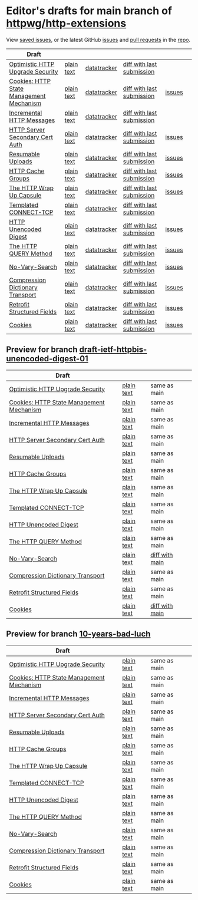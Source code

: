 # Editor's drafts for main branch of [httpwg/http-extensions](https://github.com/httpwg/http-extensions)

View [saved issues](issues.html), or the latest GitHub [issues](https://github.com/httpwg/http-extensions/issues) and [pull requests](https://github.com/httpwg/http-extensions/pulls) in the [repo](https://github.com/httpwg/http-extensions).

| Draft |     |     |     |     |     |
| ----- | --- | --- | --- | --- | --- |
| [Optimistic HTTP Upgrade Security](./draft-ietf-httpbis-optimistic-upgrade.html "Security Considerations for Optimistic Protocol Transitions in HTTP/1.1 (HTML)") | [plain text](./draft-ietf-httpbis-optimistic-upgrade.txt "Security Considerations for Optimistic Protocol Transitions in HTTP/1.1 (Text)") | [datatracker](https://datatracker.ietf.org/doc/draft-ietf-httpbis-optimistic-upgrade "Datatracker for draft-ietf-httpbis-optimistic-upgrade") | [diff with last submission](https://author-tools.ietf.org/api/iddiff?doc_1=draft-ietf-httpbis-optimistic-upgrade&url_2=https://httpwg.github.io/http-extensions/draft-ietf-httpbis-optimistic-upgrade.txt) |  |
| [Cookies: HTTP State Management Mechanism](./draft-ietf-httpbis-rfc6265bis.html "Cookies: HTTP State Management Mechanism (HTML)") | [plain text](./draft-ietf-httpbis-rfc6265bis.txt "Cookies: HTTP State Management Mechanism (Text)") | [datatracker](https://datatracker.ietf.org/doc/draft-ietf-httpbis-rfc6265bis "Datatracker for draft-ietf-httpbis-rfc6265bis") | [diff with last submission](https://author-tools.ietf.org/api/iddiff?doc_1=draft-ietf-httpbis-rfc6265bis&url_2=https://httpwg.github.io/http-extensions/draft-ietf-httpbis-rfc6265bis.txt) | [issues](https://github.com/httpwg/http-extensions/labels/6265bis) |
| [Incremental HTTP Messages](./draft-ietf-httpbis-incremental.html "Incremental HTTP Messages (HTML)") | [plain text](./draft-ietf-httpbis-incremental.txt "Incremental HTTP Messages (Text)") | [datatracker](https://datatracker.ietf.org/doc/draft-ietf-httpbis-incremental "Datatracker for draft-ietf-httpbis-incremental") | [diff with last submission](https://author-tools.ietf.org/api/iddiff?doc_1=draft-ietf-httpbis-incremental&url_2=https://httpwg.github.io/http-extensions/draft-ietf-httpbis-incremental.txt) |  |
| [HTTP Server Secondary Cert Auth](./draft-ietf-httpbis-secondary-server-certs.html "Secondary Certificate Authentication of HTTP Servers (HTML)") | [plain text](./draft-ietf-httpbis-secondary-server-certs.txt "Secondary Certificate Authentication of HTTP Servers (Text)") | [datatracker](https://datatracker.ietf.org/doc/draft-ietf-httpbis-secondary-server-certs "Datatracker for draft-ietf-httpbis-secondary-server-certs") | [diff with last submission](https://author-tools.ietf.org/api/iddiff?doc_1=draft-ietf-httpbis-secondary-server-certs&url_2=https://httpwg.github.io/http-extensions/draft-ietf-httpbis-secondary-server-certs.txt) | [issues](https://github.com/httpwg/http-extensions/labels/secondary-server-certs) |
| [Resumable Uploads](./draft-ietf-httpbis-resumable-upload.html "Resumable Uploads for HTTP (HTML)") | [plain text](./draft-ietf-httpbis-resumable-upload.txt "Resumable Uploads for HTTP (Text)") | [datatracker](https://datatracker.ietf.org/doc/draft-ietf-httpbis-resumable-upload "Datatracker for draft-ietf-httpbis-resumable-upload") | [diff with last submission](https://author-tools.ietf.org/api/iddiff?doc_1=draft-ietf-httpbis-resumable-upload&url_2=https://httpwg.github.io/http-extensions/draft-ietf-httpbis-resumable-upload.txt) | [issues](https://github.com/httpwg/http-extensions/labels/resumable-upload) |
| [HTTP Cache Groups](./draft-ietf-httpbis-cache-groups.html "HTTP Cache Groups (HTML)") | [plain text](./draft-ietf-httpbis-cache-groups.txt "HTTP Cache Groups (Text)") | [datatracker](https://datatracker.ietf.org/doc/draft-ietf-httpbis-cache-groups "Datatracker for draft-ietf-httpbis-cache-groups") | [diff with last submission](https://author-tools.ietf.org/api/iddiff?doc_1=draft-ietf-httpbis-cache-groups&url_2=https://httpwg.github.io/http-extensions/draft-ietf-httpbis-cache-groups.txt) | [issues](https://github.com/httpwg/http-extensions/labels/cache-groups) |
| [The HTTP Wrap Up Capsule](./draft-ietf-httpbis-wrap-up.html "The HTTP Wrap Up Capsule (HTML)") | [plain text](./draft-ietf-httpbis-wrap-up.txt "The HTTP Wrap Up Capsule (Text)") | [datatracker](https://datatracker.ietf.org/doc/draft-ietf-httpbis-wrap-up "Datatracker for draft-ietf-httpbis-wrap-up") | [diff with last submission](https://author-tools.ietf.org/api/iddiff?doc_1=draft-ietf-httpbis-wrap-up&url_2=https://httpwg.github.io/http-extensions/draft-ietf-httpbis-wrap-up.txt) | [issues](https://github.com/httpwg/http-extensions/labels/wrap-up) |
| [Templated CONNECT-TCP](./draft-ietf-httpbis-connect-tcp.html "Template-Driven HTTP CONNECT Proxying for TCP (HTML)") | [plain text](./draft-ietf-httpbis-connect-tcp.txt "Template-Driven HTTP CONNECT Proxying for TCP (Text)") | [datatracker](https://datatracker.ietf.org/doc/draft-ietf-httpbis-connect-tcp "Datatracker for draft-ietf-httpbis-connect-tcp") | [diff with last submission](https://author-tools.ietf.org/api/iddiff?doc_1=draft-ietf-httpbis-connect-tcp&url_2=https://httpwg.github.io/http-extensions/draft-ietf-httpbis-connect-tcp.txt) |  |
| [HTTP Unencoded Digest](./draft-ietf-httpbis-unencoded-digest.html "HTTP Unencoded Digest (HTML)") | [plain text](./draft-ietf-httpbis-unencoded-digest.txt "HTTP Unencoded Digest (Text)") | [datatracker](https://datatracker.ietf.org/doc/draft-ietf-httpbis-unencoded-digest "Datatracker for draft-ietf-httpbis-unencoded-digest") | [diff with last submission](https://author-tools.ietf.org/api/iddiff?doc_1=draft-ietf-httpbis-unencoded-digest&url_2=https://httpwg.github.io/http-extensions/draft-ietf-httpbis-unencoded-digest.txt) | [issues](https://github.com/httpwg/http-extensions/labels/unencoded-digest) |
| [The HTTP QUERY Method](./draft-ietf-httpbis-safe-method-w-body.html "The HTTP QUERY Method (HTML)") | [plain text](./draft-ietf-httpbis-safe-method-w-body.txt "The HTTP QUERY Method (Text)") | [datatracker](https://datatracker.ietf.org/doc/draft-ietf-httpbis-safe-method-w-body "Datatracker for draft-ietf-httpbis-safe-method-w-body") | [diff with last submission](https://author-tools.ietf.org/api/iddiff?doc_1=draft-ietf-httpbis-safe-method-w-body&url_2=https://httpwg.github.io/http-extensions/draft-ietf-httpbis-safe-method-w-body.txt) | [issues](https://github.com/httpwg/http-extensions/labels/query-method) |
| [No-Vary-Search](./draft-ietf-httpbis-no-vary-search.html "The No-Vary-Search HTTP Response Header Field (HTML)") | [plain text](./draft-ietf-httpbis-no-vary-search.txt "The No-Vary-Search HTTP Response Header Field (Text)") | [datatracker](https://datatracker.ietf.org/doc/draft-ietf-httpbis-no-vary-search "Datatracker for draft-ietf-httpbis-no-vary-search") | [diff with last submission](https://author-tools.ietf.org/api/iddiff?doc_1=draft-ietf-httpbis-no-vary-search&url_2=https://httpwg.github.io/http-extensions/draft-ietf-httpbis-no-vary-search.txt) | [issues](https://github.com/httpwg/http-extensions/labels/no-vary-search) |
| [Compression Dictionary Transport](./draft-ietf-httpbis-compression-dictionary.html "Compression Dictionary Transport (HTML)") | [plain text](./draft-ietf-httpbis-compression-dictionary.txt "Compression Dictionary Transport (Text)") | [datatracker](https://datatracker.ietf.org/doc/draft-ietf-httpbis-compression-dictionary "Datatracker for draft-ietf-httpbis-compression-dictionary") | [diff with last submission](https://author-tools.ietf.org/api/iddiff?doc_1=draft-ietf-httpbis-compression-dictionary&url_2=https://httpwg.github.io/http-extensions/draft-ietf-httpbis-compression-dictionary.txt) | [issues](https://github.com/httpwg/http-extensions/labels/compression-dictionary) |
| [Retrofit Structured Fields](./draft-ietf-httpbis-retrofit.html "Retrofit Structured Fields for HTTP (HTML)") | [plain text](./draft-ietf-httpbis-retrofit.txt "Retrofit Structured Fields for HTTP (Text)") | [datatracker](https://datatracker.ietf.org/doc/draft-ietf-httpbis-retrofit "Datatracker for draft-ietf-httpbis-retrofit") | [diff with last submission](https://author-tools.ietf.org/api/iddiff?doc_1=draft-ietf-httpbis-retrofit&url_2=https://httpwg.github.io/http-extensions/draft-ietf-httpbis-retrofit.txt) | [issues](https://github.com/httpwg/http-extensions/labels/retrofit) |
| [Cookies](./draft-ietf-httpbis-layered-cookies.html "Cookies: HTTP State Management Mechanism (HTML)") | [plain text](./draft-ietf-httpbis-layered-cookies.txt "Cookies: HTTP State Management Mechanism (Text)") | [datatracker](https://datatracker.ietf.org/doc/draft-ietf-httpbis-layered-cookies "Datatracker for draft-ietf-httpbis-layered-cookies") | [diff with last submission](https://author-tools.ietf.org/api/iddiff?doc_1=draft-ietf-httpbis-layered-cookies&url_2=https://httpwg.github.io/http-extensions/draft-ietf-httpbis-layered-cookies.txt) | [issues](https://github.com/httpwg/http-extensions/labels/cookies) |

## Preview for branch [draft-ietf-httpbis-unencoded-digest-01](draft-ietf-httpbis-unencoded-digest-01)

| Draft |     |     |     |
| ----- | --- | --- | --- |
| [Optimistic HTTP Upgrade Security](draft-ietf-httpbis-unencoded-digest-01/draft-ietf-httpbis-optimistic-upgrade.html "Security Considerations for Optimistic Protocol Transitions in HTTP/1.1 (HTML)") | [plain text](draft-ietf-httpbis-unencoded-digest-01/draft-ietf-httpbis-optimistic-upgrade.txt "Security Considerations for Optimistic Protocol Transitions in HTTP/1.1 (Text)") | same as main |
| [Cookies: HTTP State Management Mechanism](draft-ietf-httpbis-unencoded-digest-01/draft-ietf-httpbis-rfc6265bis.html "Cookies: HTTP State Management Mechanism (HTML)") | [plain text](draft-ietf-httpbis-unencoded-digest-01/draft-ietf-httpbis-rfc6265bis.txt "Cookies: HTTP State Management Mechanism (Text)") | same as main |
| [Incremental HTTP Messages](draft-ietf-httpbis-unencoded-digest-01/draft-ietf-httpbis-incremental.html "Incremental HTTP Messages (HTML)") | [plain text](draft-ietf-httpbis-unencoded-digest-01/draft-ietf-httpbis-incremental.txt "Incremental HTTP Messages (Text)") | same as main |
| [HTTP Server Secondary Cert Auth](draft-ietf-httpbis-unencoded-digest-01/draft-ietf-httpbis-secondary-server-certs.html "Secondary Certificate Authentication of HTTP Servers (HTML)") | [plain text](draft-ietf-httpbis-unencoded-digest-01/draft-ietf-httpbis-secondary-server-certs.txt "Secondary Certificate Authentication of HTTP Servers (Text)") | same as main |
| [Resumable Uploads](draft-ietf-httpbis-unencoded-digest-01/draft-ietf-httpbis-resumable-upload.html "Resumable Uploads for HTTP (HTML)") | [plain text](draft-ietf-httpbis-unencoded-digest-01/draft-ietf-httpbis-resumable-upload.txt "Resumable Uploads for HTTP (Text)") | same as main |
| [HTTP Cache Groups](draft-ietf-httpbis-unencoded-digest-01/draft-ietf-httpbis-cache-groups.html "HTTP Cache Groups (HTML)") | [plain text](draft-ietf-httpbis-unencoded-digest-01/draft-ietf-httpbis-cache-groups.txt "HTTP Cache Groups (Text)") | same as main |
| [The HTTP Wrap Up Capsule](draft-ietf-httpbis-unencoded-digest-01/draft-ietf-httpbis-wrap-up.html "The HTTP Wrap Up Capsule (HTML)") | [plain text](draft-ietf-httpbis-unencoded-digest-01/draft-ietf-httpbis-wrap-up.txt "The HTTP Wrap Up Capsule (Text)") | same as main |
| [Templated CONNECT-TCP](draft-ietf-httpbis-unencoded-digest-01/draft-ietf-httpbis-connect-tcp.html "Template-Driven HTTP CONNECT Proxying for TCP (HTML)") | [plain text](draft-ietf-httpbis-unencoded-digest-01/draft-ietf-httpbis-connect-tcp.txt "Template-Driven HTTP CONNECT Proxying for TCP (Text)") | same as main |
| [HTTP Unencoded Digest](draft-ietf-httpbis-unencoded-digest-01/draft-ietf-httpbis-unencoded-digest.html "HTTP Unencoded Digest (HTML)") | [plain text](draft-ietf-httpbis-unencoded-digest-01/draft-ietf-httpbis-unencoded-digest.txt "HTTP Unencoded Digest (Text)") | same as main |
| [The HTTP QUERY Method](draft-ietf-httpbis-unencoded-digest-01/draft-ietf-httpbis-safe-method-w-body.html "The HTTP QUERY Method (HTML)") | [plain text](draft-ietf-httpbis-unencoded-digest-01/draft-ietf-httpbis-safe-method-w-body.txt "The HTTP QUERY Method (Text)") | same as main |
| [No-Vary-Search](draft-ietf-httpbis-unencoded-digest-01/draft-ietf-httpbis-no-vary-search.html "The No-Vary-Search HTTP Response Header Field (HTML)") | [plain text](draft-ietf-httpbis-unencoded-digest-01/draft-ietf-httpbis-no-vary-search.txt "The No-Vary-Search HTTP Response Header Field (Text)") | [diff with main](https://author-tools.ietf.org/api/iddiff?url_1=https://httpwg.github.io/http-extensions/draft-ietf-httpbis-no-vary-search.txt&url_2=https://httpwg.github.io/http-extensions/draft-ietf-httpbis-unencoded-digest-01/draft-ietf-httpbis-no-vary-search.txt) |
| [Compression Dictionary Transport](draft-ietf-httpbis-unencoded-digest-01/draft-ietf-httpbis-compression-dictionary.html "Compression Dictionary Transport (HTML)") | [plain text](draft-ietf-httpbis-unencoded-digest-01/draft-ietf-httpbis-compression-dictionary.txt "Compression Dictionary Transport (Text)") | same as main |
| [Retrofit Structured Fields](draft-ietf-httpbis-unencoded-digest-01/draft-ietf-httpbis-retrofit.html "Retrofit Structured Fields for HTTP (HTML)") | [plain text](draft-ietf-httpbis-unencoded-digest-01/draft-ietf-httpbis-retrofit.txt "Retrofit Structured Fields for HTTP (Text)") | same as main |
| [Cookies](draft-ietf-httpbis-unencoded-digest-01/draft-ietf-httpbis-layered-cookies.html "Cookies: HTTP State Management Mechanism (HTML)") | [plain text](draft-ietf-httpbis-unencoded-digest-01/draft-ietf-httpbis-layered-cookies.txt "Cookies: HTTP State Management Mechanism (Text)") | [diff with main](https://author-tools.ietf.org/api/iddiff?url_1=https://httpwg.github.io/http-extensions/draft-ietf-httpbis-layered-cookies.txt&url_2=https://httpwg.github.io/http-extensions/draft-ietf-httpbis-unencoded-digest-01/draft-ietf-httpbis-layered-cookies.txt) |

## Preview for branch [10-years-bad-luch](10-years-bad-luch)

| Draft |     |     |     |
| ----- | --- | --- | --- |
| [Optimistic HTTP Upgrade Security](10-years-bad-luch/draft-ietf-httpbis-optimistic-upgrade.html "Security Considerations for Optimistic Protocol Transitions in HTTP/1.1 (HTML)") | [plain text](10-years-bad-luch/draft-ietf-httpbis-optimistic-upgrade.txt "Security Considerations for Optimistic Protocol Transitions in HTTP/1.1 (Text)") | same as main |
| [Cookies: HTTP State Management Mechanism](10-years-bad-luch/draft-ietf-httpbis-rfc6265bis.html "Cookies: HTTP State Management Mechanism (HTML)") | [plain text](10-years-bad-luch/draft-ietf-httpbis-rfc6265bis.txt "Cookies: HTTP State Management Mechanism (Text)") | same as main |
| [Incremental HTTP Messages](10-years-bad-luch/draft-ietf-httpbis-incremental.html "Incremental HTTP Messages (HTML)") | [plain text](10-years-bad-luch/draft-ietf-httpbis-incremental.txt "Incremental HTTP Messages (Text)") | same as main |
| [HTTP Server Secondary Cert Auth](10-years-bad-luch/draft-ietf-httpbis-secondary-server-certs.html "Secondary Certificate Authentication of HTTP Servers (HTML)") | [plain text](10-years-bad-luch/draft-ietf-httpbis-secondary-server-certs.txt "Secondary Certificate Authentication of HTTP Servers (Text)") | same as main |
| [Resumable Uploads](10-years-bad-luch/draft-ietf-httpbis-resumable-upload.html "Resumable Uploads for HTTP (HTML)") | [plain text](10-years-bad-luch/draft-ietf-httpbis-resumable-upload.txt "Resumable Uploads for HTTP (Text)") | same as main |
| [HTTP Cache Groups](10-years-bad-luch/draft-ietf-httpbis-cache-groups.html "HTTP Cache Groups (HTML)") | [plain text](10-years-bad-luch/draft-ietf-httpbis-cache-groups.txt "HTTP Cache Groups (Text)") | same as main |
| [The HTTP Wrap Up Capsule](10-years-bad-luch/draft-ietf-httpbis-wrap-up.html "The HTTP Wrap Up Capsule (HTML)") | [plain text](10-years-bad-luch/draft-ietf-httpbis-wrap-up.txt "The HTTP Wrap Up Capsule (Text)") | same as main |
| [Templated CONNECT-TCP](10-years-bad-luch/draft-ietf-httpbis-connect-tcp.html "Template-Driven HTTP CONNECT Proxying for TCP (HTML)") | [plain text](10-years-bad-luch/draft-ietf-httpbis-connect-tcp.txt "Template-Driven HTTP CONNECT Proxying for TCP (Text)") | same as main |
| [HTTP Unencoded Digest](10-years-bad-luch/draft-ietf-httpbis-unencoded-digest.html "HTTP Unencoded Digest (HTML)") | [plain text](10-years-bad-luch/draft-ietf-httpbis-unencoded-digest.txt "HTTP Unencoded Digest (Text)") | same as main |
| [The HTTP QUERY Method](10-years-bad-luch/draft-ietf-httpbis-safe-method-w-body.html "The HTTP QUERY Method (HTML)") | [plain text](10-years-bad-luch/draft-ietf-httpbis-safe-method-w-body.txt "The HTTP QUERY Method (Text)") | same as main |
| [No-Vary-Search](10-years-bad-luch/draft-ietf-httpbis-no-vary-search.html "The No-Vary-Search HTTP Response Header Field (HTML)") | [plain text](10-years-bad-luch/draft-ietf-httpbis-no-vary-search.txt "The No-Vary-Search HTTP Response Header Field (Text)") | same as main |
| [Compression Dictionary Transport](10-years-bad-luch/draft-ietf-httpbis-compression-dictionary.html "Compression Dictionary Transport (HTML)") | [plain text](10-years-bad-luch/draft-ietf-httpbis-compression-dictionary.txt "Compression Dictionary Transport (Text)") | same as main |
| [Retrofit Structured Fields](10-years-bad-luch/draft-ietf-httpbis-retrofit.html "Retrofit Structured Fields for HTTP (HTML)") | [plain text](10-years-bad-luch/draft-ietf-httpbis-retrofit.txt "Retrofit Structured Fields for HTTP (Text)") | same as main |
| [Cookies](10-years-bad-luch/draft-ietf-httpbis-layered-cookies.html "Cookies: HTTP State Management Mechanism (HTML)") | [plain text](10-years-bad-luch/draft-ietf-httpbis-layered-cookies.txt "Cookies: HTTP State Management Mechanism (Text)") | same as main |

